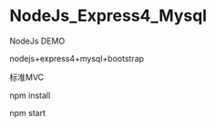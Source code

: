 # NodeJs_Express4_Mysql

NodeJs DEMO

nodejs+express4+mysql+bootstrap

标准MVC

npm install

npm start
